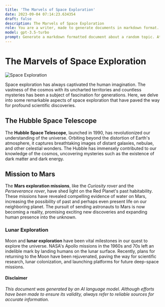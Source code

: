 ```yaml
---
title: 'The Marvels of Space Exploration'
date: 2023-09-04 07:14:23.634354
draft: false
description: The Marvels of Space Exploration
role: You are a writer, made to generate documents in markdown format. It is very important that all of the documents you generate are in valid markdown format.
model: gpt-3.5-turbo
prompt: Generate a markdown formatted document about a random topic. At the bottom, include a disclaimer explaining that the document was generated by you. The first line of the document should be the title. Make sure that the entire document is in proper markdown format, using a mix of various tags to make the document visually appealing.
---
```


# The Marvels of Space Exploration

![Space Exploration](https://images.unsplash.com/photo-1560807707-d501c80e2e25)

Space exploration has always captivated the human imagination. The vastness of the cosmos with its uncharted territories and countless mysteries has been a subject of fascination for generations. Here, we delve into some remarkable aspects of space exploration that have paved the way for profound scientific discoveries.

## The Hubble Space Telescope

The **Hubble Space Telescope**, launched in 1990, has revolutionized our understanding of the universe. Orbiting beyond the distortion of Earth's atmosphere, it captures breathtaking images of distant galaxies, nebulae, and other celestial wonders. The Hubble has immensely contributed to our knowledge of the cosmos, uncovering mysteries such as the existence of dark matter and dark energy.

## Mission to Mars

The **Mars exploration missions**, like the *Curiosity rover* and the *Perseverance rover*, have shed light on the Red Planet's past habitability. These missions have revealed compelling evidence of water on Mars, increasing the possibility of past and perhaps even present life on our neighboring planet. The pursuit of sending astronauts to Mars is now becoming a reality, promising exciting new discoveries and expanding human presence into the unknown.

### Lunar Exploration

Moon and **lunar exploration** have been vital milestones in our quest to explore the universe. NASA's Apollo missions in the 1960s and 70s left an indelible mark by landing humans on the lunar surface. Recently, plans for returning to the Moon have been rejuvenated, paving the way for scientific research, lunar colonization, and launching platforms for future deep-space missions.

#### Disclaimer

*This document was generated by an AI language model. Although efforts have been made to ensure its validity, always refer to reliable sources for accurate information.*